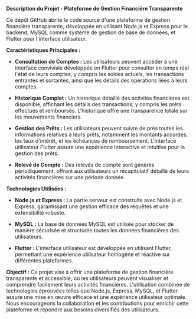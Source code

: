 **Description du Projet - Plateforme de Gestion Financière Transparente**

Ce dépôt GitHub abrite le code source d'une plateforme de gestion financière transparente, développée en utilisant Node.js et Express pour le backend, MySQL comme système de gestion de base de données, et Flutter pour l'interface utilisateur.

**Caractéristiques Principales :**
- **Consultation de Comptes :** Les utilisateurs peuvent accéder à une interface conviviale développée en Flutter pour consulter en temps réel l'état de leurs comptes, y compris les soldes actuels, les transactions entrantes et sortantes, ainsi que les détails des opérations liées à leurs comptes.

- **Historique Complet :** Un historique détaillé des activités financières est disponible, affichant les détails des transactions, y compris les prêts effectués et remboursés. L'historique offre une transparence totale sur les mouvements financiers.

- **Gestion des Prêts :** Les utilisateurs peuvent suivre de près toutes les informations relatives à leurs prêts, notamment les montants accordés, les taux d'intérêt, et les échéances de remboursement. L'interface utilisateur Flutter assure une expérience interactive et intuitive pour la gestion des prêts.

- **Relevé de Compte :** Des relevés de compte sont générés périodiquement, offrant aux utilisateurs un récapitulatif détaillé de leurs activités financières sur une période donnée.

**Technologies Utilisées :**
- **Node.js et Express :** La partie serveur est construite avec Node.js et Express, garantissant une gestion efficace des requêtes et une extensibilité robuste.

- **MySQL :** La base de données MySQL est utilisée pour stocker de manière sécurisée et structurée toutes les données financières des utilisateurs.

- **Flutter :** L'interface utilisateur est développée en utilisant Flutter, permettant une expérience utilisateur homogène et réactive sur différentes plateformes.

**Objectif :**
Ce projet vise à offrir une plateforme de gestion financière transparente et accessible, où les utilisateurs peuvent visualiser et comprendre facilement leurs activités financières. L'utilisation combinée de technologies éprouvées telles que Node.js, Express, MySQL, et Flutter assure une mise en œuvre efficace et une expérience utilisateur optimale. Nous encourageons la collaboration et les contributions pour enrichir cette plateforme et répondre aux besoins diversifiés des utilisateurs.